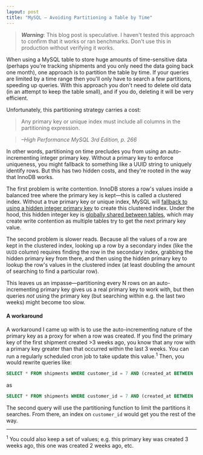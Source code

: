 ```yaml
---
layout: post
title: "MySQL – Avoiding Partitioning a Table by Time"
---
```


> __*Warning*__: This blog post is speculative. I haven't tested this approach to confirm that it works or ran benchmarks. Don't use this in production without verifying it works.

When using a MySQL table to store huge amounts of time-sensitive data (perhaps you're tracking shipments and you only need the data going back one month), one approach is to partition the table by time. If your queries are limited by a time range then you'll only have to search a few partitions, speeding up queries. With this approach you don't need to delete old data (in an attempt to keep the table small), and if you do, deleting it will be very efficient.

Unfortunately, this partitioning strategy carries a cost:

> Any primary key or unique index must include all columns in the partitioning expression. 

> *–High Performance MySQL 3rd Edition, p. 266*

In other words, partitioning on time precludes you from using an auto-incrementing integer primary key. Without a primary key to enforce uniqueness, you might fallback to something like a UUID string to uniquely identify rows. But this has two hidden costs, and they're rooted in the way that InnoDB works. 

The first problem is write contention. InnoDB stores a row's values inside a balanced tree where the primary key is kept—this is called a clustered index. Without a true primary key or unique index, MySQL will [fallback to using a hidden integer primary key](http://dev.mysql.com/doc/refman/5.0/en/innodb-index-types.html) to create this clustered index. Under the hood, this hidden integer key is [globally shared between tables](http://blog.jcole.us/2013/05/02/how-does-innodb-behave-without-a-primary-key/), which may create write contention as multiple tables try to get the next primary key value.  

The second problem is slower reads. Because all the values of a row are kept in the clustered index, looking up a row by a secondary index (like the `UUID` column) requires finding the row in the secondary index, grabbing the hidden primary key from there, and then using the hidden primary key to lookup the row's values in the clustered index (at least doubling the amount of searching to find a particular row).

This leaves us an impasse—partitioning every N rows on an auto-incrementing primary key gives us a real primary key to work with, but then queries *not* using the primary key (but searching within e.g. the last two weeks) might become too slow.

#### A workaround

A workaround I came up with is to use the auto-incrementing nature of the primary key as a proxy for when a row was created. If you find the primary key of the first shipment created >3 weeks ago, you know that any row with a primary key greater than that occurred within the last 3 weeks. You can run a regularly scheduled cron job to take update this value.<sup>1</sup> Then, you would rewrite queries like:

```sql
SELECT * FROM shipments WHERE customer_id = 7 AND (created_at BETWEEN '2014-04-07 05:16:51' AND '2014-04-08 05:16:51');
```

as

```sql
SELECT * FROM shipments WHERE customer_id = 7 AND (created_at BETWEEN '2014-04-07 05:16:51' AND '2014-04-08 05:16:51') AND id > 4520000;
```

The second query will use the partitioning function to limit the partitions it searches. From there, an index on `customer_id` would get you the rest of the way.

<hr>

<sup>1</sup> You could also keep a set of values; e.g. this primary key was created 3 weeks ago, this one was created 2 weeks ago, etc.

